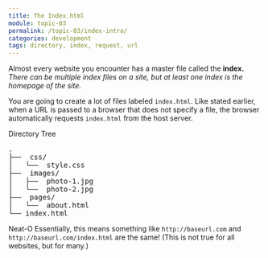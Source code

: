 ```yaml
---
title: The Index.html
module: topic-03
permalink: /topic-03/index-intro/
categories: development
tags: directory, index, request, url
---
```


<div class="divider-heading"></div>

Almost every website you encounter has a master file called the **index.** _There can be multiple index files on a site, but at least one index is the homepage of the site._

You are going to create a lot of files labeled `index.html`. Like stated earlier, when a URL is passed to a browser that does not specify a file, the browser automatically requests `index.html` from the host server.


<div id="code-heading">Directory Tree</div>
<pre id="bash">
.
├── <i class="far fa-folder-open"></i> css/
│   └── <i class="fab fa-css3-alt"></i> style.css
├── <i class="far fa-folder-open"></i> images/
│   ├── <i class="far fa-image"></i> photo-1.jpg
│   └── <i class="far fa-image"></i> photo-2.jpg
├── <i class="far fa-folder-open"></i> pages/
│   └── <i class="fab fa-html5"></i> about.html
└── index.html <i class="fas fa-long-arrow-alt-left bounce"></i>
</pre>


<span class="label label-success">Neat-O</span> Essentially, this means something like `http://baseurl.com` and `http://baseurl.com/index.html` are the same! (This is not true for all websites, but for many.)
